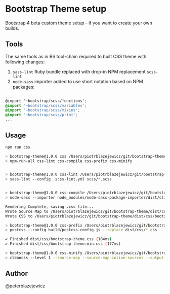 # Bootstrap Theme setup

Bootstrap 4 beta custom theme setup - if you want to create your own builds.

## Tools

The same tools as in BS tool-chain required to built CSS theme with following changes:

1) `sass-lint` Ruby bundle replaced with drop-in NPM replacement `scss-lint`
1) `node-sass` importer added to use short notation based on NPM packages:

```scss
...
@import '~bootstrap/scss/functions';
@import '~bootstrap/scss/variables';
@import '~bootstrap/scss/mixins';
@import '~bootstrap/scss/print';
...
```

## Usage

```bash
npm run css

> bootstrap-theme@1.0.0 css /Users/piotrblazejewicz/git/bootstrap-theme
> npm-run-all css-lint css-compile css-prefix css-minify


> bootstrap-theme@1.0.0 css-lint /Users/piotrblazejewicz/git/bootstrap-theme
> sass-lint --config .scss-lint.yml scss/*.scss


> bootstrap-theme@1.0.0 css-compile /Users/piotrblazejewicz/git/bootstrap-theme
> node-sass --importer node_modules/node-sass-package-importer/dist/cli.js --output-style expanded --source-map true --source-map-contents true --precision 6 scss/bootstrap-theme.scss dist/css/bootstrap-theme.css

Rendering Complete, saving .css file...
Wrote Source Map to /Users/piotrblazejewicz/git/bootstrap-theme/dist/css/bootstrap-theme.css.map
Wrote CSS to /Users/piotrblazejewicz/git/bootstrap-theme/dist/css/bootstrap-theme.css

> bootstrap-theme@1.0.0 css-prefix /Users/piotrblazejewicz/git/bootstrap-theme
> postcss --config build/postcss.config.js --replace dist/css/*.css

✔ Finished dist/css/bootstrap-theme.css (184ms)
✔ Finished dist/css/bootstrap-theme.min.css (177ms)

> bootstrap-theme@1.0.0 css-minify /Users/piotrblazejewicz/git/bootstrap-theme
> cleancss --level 1 --source-map --source-map-inline-sources --output dist/css/bootstrap-theme.min.css dist/css/bootstrap-theme.css
```

## Author

@peterblazejewicz
